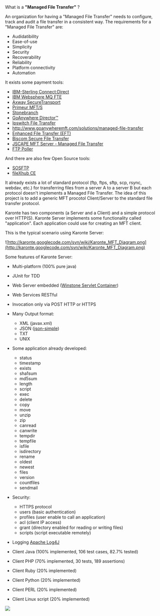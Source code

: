 What is a **"Managed File Transfer"** ?

An organization for having a "Managed File Transfer" needs to configure, track and audit a file transfer in a consistent way.
The requirements for a "Managed File Transfer" are:

  * Audidatibility
  * Ease-of-use
  * Simplicity
  * Security
  * Recoverability
  * Reliability
  * Platform connectivity
  * Automation

It exists some payment tools:
  * [IBM-Sterling Connect:Direct](http://www-01.ibm.com/software/commerce/managed-file-transfer/products/connect-direct/)
  * [IBM Websphere MQ FTE](http://www-01.ibm.com/software/integration/wmq/filetransfer/)
  * [Axway SecureTransport](http://www.axway.com/products-solutions/mft/gateways/securetransport)
  * [Primeur MFT/S](http://www.primeur.com/mft-soluzioni-managed-file-transfer)
  * [Stonebranch](http://www.stonebranch.com/solutions/file-and-ftp-management-and-transfer/)
  * [GoAnywhere Director™](http://www.goanywheremft.com/solutions/managed-file-transfer)
  * [Ipswitch File Transfer](http://www.ipswitchft.com/)
  * http://www.goanywheremft.com/solutions/managed-file-transfer
  * [Enhanced File Transfer (EFT)](http://www.globalscape.com/)
  * [Biscom Secure File Transfer](http://www.biscom.com/sft/bds.htm)
  * [JSCAPE MFT Server - Managed File Transfer](http://www.jscape.com/products/file-transfer-servers/jscape-mft-server/)
  * [FTP Poller](http://www.ftppoller.com/)

And there are also few Open Source tools:
  * [SOSFTP](http://www.sos-berlin.com/modules/cjaycontent/index.php?id=271&page=sosftp_introduction_en.htm)
  * [fileXhub CE](http://businessintegrationtechnology.com/CommunityEdition.html)

It already exists a lot of standard protocol (ftp, ftps, sftp, scp, rsync, webdav, etc.) for transferring files from a server A to a server B but each protocol doesn't implements a Managed File Transfer.
The idea of this project is to add a generic MFT procotol Client/Server to the standard file transfer protocol.

Karonte has two components (a Server and a Client) and a simple protocol over HTTP(S).
Karonte Server implements some functionality called "application". Each application could use for creating an MFT client.

This is the typical scenario using Karonte Server:

![http://karonte.googlecode.com/svn/wiki/Karonte_MFT_Diagram.png](http://karonte.googlecode.com/svn/wiki/Karonte_MFT_Diagram.png)

Some features of Karonte Server:
  * Multi-platform (100% pure java)
  * JUnit for TDD
  * Web Server embedded ([Winstone Servlet Container](http://winstone.sourceforge.net))
  * Web Services RESTful
  * Invocation only via POST HTTP or HTTPS
  * Many Output format:
    * XML (javax.xml)
    * JSON ([json-simple](http://code.google.com/p/json-simple))
    * TXT
    * UNIX
  * Some application already developed:
    * status
    * timestamp
    * exists
    * sha1sum
    * md5sum
    * length
    * script
    * exec
    * delete
    * copy
    * move
    * unzip
    * zip
    * canread
    * canwrite
    * tempdir
    * tempfile
    * isfile
    * isdirectory
    * rename
    * oldest
    * newest
    * files
    * version
    * countfiles
    * sendmail

  * Security:
    * HTTPS protocol
    * users (basic authentication)
    * profiles (user enable to call an application)
    * acl (client IP access)
    * grant (directory enabled for reading or writing files)
    * scripts (script executable remotely)
  * Logging [Apache Log4J](http://logging.apache.org/log4j/1.2)
  * Client Java (100% implemented, 106 test cases, 82.7% tested)
  * Client PHP (70% implemented, 30 tests, 189 assertions)
  * Client Ruby (20% implemented)
  * Client Python (20% implemented)
  * Client PERL (20% implemented)
  * Client Linux script (20% implemented)

[![](http://www2.clustrmaps.com/stats/maps-no_clusters/code.google.com-p-karonte--thumb.jpg)](http://www2.clustrmaps.com/user/deb108f4e)